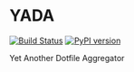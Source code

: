 # YADA

[![Build Status](https://travis-ci.com/apetresc/yada.svg?branch=master)](https://travis-ci.com/apetresc/yada)
[![PyPI version](https://badge.fury.io/py/yada.svg)](https://badge.fury.io/py/yada)

Yet Another Dotfile Aggregator
